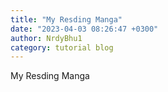 ```yaml
---
title: "My Resding Manga"
date: "2023-04-03 08:26:47 +0300"
author: NrdyBhu1
category: tutorial blog
---
```

My Resding Manga
